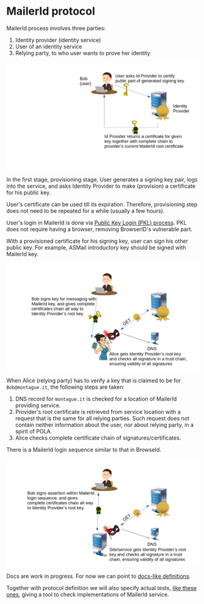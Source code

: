 # MailerId protocol

MailerId process involves three parties:
 1. Identity provider (identity service)
 2. User of an identity service
 3. Relying party, to who user wants to prove her identity

![Provisioning phase](./flow_in_provisioning_stage_of_mailerid.png)

In the first stage, provisioning stage, User generates a signing key pair, logs into the service, and asks Identity Provider to make (provision) a certificate for his public key.

User's certificate can be used till its expiration. Therefore, provisioning step does not need to be repeated for a while (usually a few hours).

User's login in MailerId is done via [Public Key Login (PKL) process](../pkl/README.md). PKL does not require having a browser, removing BrowserID's vulnerable part.

With a provisioned certificate for his signing key, user can sign his other public key. For example, ASMail introductory key should be signed with MailerId key.

![MailerId used to sign other key and passed to peer, who checks all signatures](./flow_in_usage_of_mailerid_1.png)

When Alice (relying party) has to verify a key that is claimed to be for `Bob@montague.it`, the following steps are taken:
 1. DNS record for `montague.it` is checked for a location of MailerId providing service.
 2. Provider's root certificate is retrieved from service location with a request that is the same for all relying parties. Such request does not contain neither information about the user, nor about relying party, in a spirit of POLA.
 3. Alice checks complete certificate chain of signatures/certificates.

There is a MailerId login sequence similar to that in BrowseId.

![MailerId used to sign assertion within MailerId login sequence](./flow_in_usage_of_mailerid_2.png)

Docs are work in progress. For now we can point to [docs-like definitions](https://github.com/3nsoft/spec-server/tree/master/ts-code/lib-common/service-api/mailer-id).

Together with protocol definition we will also specify actual tests, [like these ones](https://github.com/3nsoft/spec-server/blob/master/ts-code/tests/protocols/mailerid.ts), giving a tool to check implementations of MailerId service.
